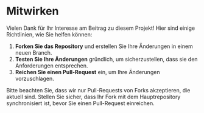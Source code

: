 # Mitwirken

Vielen Dank für Ihr Interesse am Beitrag zu diesem Projekt! Hier sind einige Richtlinien, wie Sie helfen können:

1. **Forken Sie das Repository** und erstellen Sie Ihre Änderungen in einem neuen Branch.
2. **Testen Sie Ihre Änderungen** gründlich, um sicherzustellen, dass sie den Anforderungen entsprechen.
3. **Reichen Sie einen Pull-Request** ein, um Ihre Änderungen vorzuschlagen.

Bitte beachten Sie, dass wir nur Pull-Requests von Forks akzeptieren, die aktuell sind. Stellen Sie sicher, dass Ihr Fork mit dem Hauptrepository synchronisiert ist, bevor Sie einen Pull-Request einreichen.